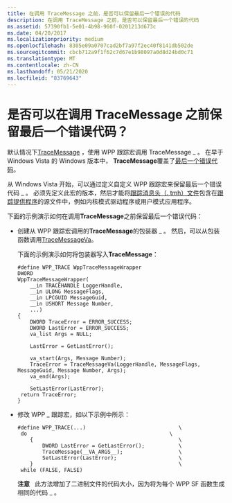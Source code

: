 ```yaml
---
title: 在调用 TraceMessage 之前，是否可以保留最后一个错误的代码
description: 在调用 TraceMessage 之前，是否可以保留最后一个错误的代码
ms.assetid: 57390fb1-5e01-4b98-960f-0201213d673c
ms.date: 04/20/2017
ms.localizationpriority: medium
ms.openlocfilehash: 8305e09a0707cad2bf7a97f2ec40f8141db502de
ms.sourcegitcommit: cbcb712a9f1f62c7d67e1b98097a0d8d24bd0c71
ms.translationtype: MT
ms.contentlocale: zh-CN
ms.lasthandoff: 05/21/2020
ms.locfileid: "83769643"
---
```

# <a name="can-i-preserve-the-last-error-code-before-tracemessage-is-called"></a>是否可以在调用 TraceMessage 之前保留最后一个错误代码？


默认情况下[TraceMessage](https://docs.microsoft.com/windows/win32/api/evntrace/nf-evntrace-tracemessage) ，使用 WPP 跟踪宏调用 TraceMessage \_ 。 在早于 Windows Vista 的 Windows 版本中， **TraceMessage**覆盖了[最后一个错误代码](https://docs.microsoft.com/windows/win32/debug/last-error-code)。

从 Windows Vista 开始，可以通过定义自定义 WPP 跟踪宏来保留最后一个错误代码 \_ 。 必须先定义此宏的版本，然后才能将[跟踪消息头（. tmh）文件](trace-message-header-file.md)包含在[跟踪提供程序](trace-provider.md)的源文件中，例如内核模式驱动程序或用户模式应用程序。

下面的示例演示如何在调用**TraceMessage**之前保留最后一个错误代码：

-   创建从 WPP 跟踪宏调用的**TraceMessage**的包装器 \_ 。 然后，可以从包装函数调用[TraceMessageVa](https://docs.microsoft.com/windows/win32/api/evntrace/nf-evntrace-tracemessageva)。

    下面的示例演示如何将包装器写入**TraceMessage**：

    ```
    #define WPP_TRACE WppTraceMessageWrapper
    DWORD
    WppTraceMessageWrapper(
        __in TRACEHANDLE LoggerHandle,
        __in ULONG MessageFlags,
        __in LPCGUID MessageGuid,
        __in USHORT Message Number,
        ...)
    {
        DWORD TraceError = ERROR_SUCCESS;
        DWORD LastError = ERROR_SUCCESS;
        va_list Args = NULL;
     
        LastError = GetLastError();
     
        va_start(Args, Message Number);
        TraceError = TraceMessageVa(LoggerHandle, MessageFlags, MessageGuid, Message Number, Args);
        va_end(Args);
     
        SetLastError(LastError);
     return TraceError;
    }
    ```

-   修改 WPP \_ 跟踪宏，如以下示例中所示：
    ```
    #define WPP_TRACE(...)                              \
     do                                              \
        {                                               \
            DWORD LastError = GetLastError();           \
            TraceMessage(__VA_ARGS__);                  \
            SetLastError(LastError);                    \
        }                                               \
     while (FALSE, FALSE)
    ```

    **注意**   此方法增加了二进制文件的代码大小，因为将为每个 WPP SF 函数生成相同的代码 \_ 。

     

 

 





